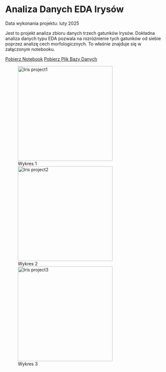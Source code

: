 # Analiza Danych EDA Irysów

Data wykonania projektu: luty 2025

Jest to projekt analiza zbioru danych trzech gatunków Irysów. Dokładna analiza
danych typu EDA pozwala na rozróżnienie tych gatunków od siebie poprzez analizę 
cech morfologicznych. To właśnie znajduje się w załączonym notebooku. 


<a href="Irys.ipynb" class="md-button md-button--primary">Pobierz Notebook</a>
<a href="25__iris.csv" class="md-button md-button--primary">Pobierz Plik Bazy Danych</a>

<figure markdown="1">
  <img src="https://raw.githubusercontent.com/Tomalom76/portfolio/main/docs/Iris/images/iris1.jpg" alt="Iris project1" width="300">
  <figcaption>Wykres 1</figcaption>
  <img src="https://raw.githubusercontent.com/Tomalom76/portfolio/main/docs/Iris/images/iris2.jpg" alt="Iris project2" width="300">
  <figcaption>Wykres 2</figcaption>
    <img src="https://raw.githubusercontent.com/Tomalom76/portfolio/main/docs/Iris/images/iris3.jpg" alt="Iris project3" width="300">
  <figcaption>Wykres 3</figcaption>
</figure>
